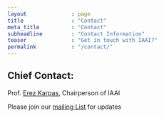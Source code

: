 ```yaml
---
layout              : page
title               : "Contact"
meta_title          : "Contact"
subheadline         : "Contact Information"
teaser              : "Get in touch with IAAI?"
permalink           : "/contact/"
---
```


## Chief Contact: ##
Prof. [Erez Karpas](mailto:karpase@technion.ac.il), Chairperson of IAAI

Please join our [mailing List](https://groups.google.com/g/israeliassociationai) for updates


